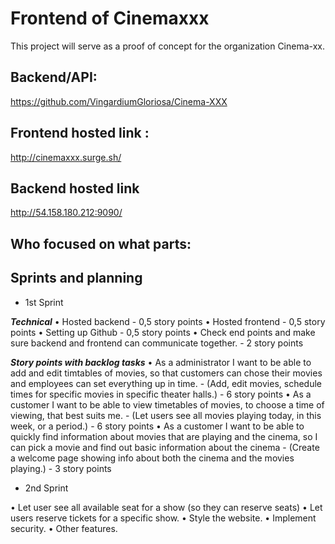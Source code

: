 # Frontend of Cinemaxxx
This project will serve as a proof of concept for the organization Cinema-xx.

## Backend/API: 
https://github.com/VingardiumGloriosa/Cinema-XXX


## Frontend hosted link :
http://cinemaxxx.surge.sh/

## Backend hosted link
http://54.158.180.212:9090/

## Who focused on what parts:


## Sprints and planning

 - 1st Sprint

***Technical***
•    Hosted backend - 0,5 story points
•    Hosted frontend - 0,5 story points
•    Setting up Github - 0,5 story points
•    Check end points and make sure backend and frontend can communicate together. - 2 story points

***Story points with backlog tasks***
•    As a administrator I want to be able to add and edit timtables of movies, so that customers can chose their movies and employees can set everything up in time. - (Add, edit movies, schedule times for specific movies in specific theater halls.) - 6 story points
•    As a customer I want to be able to view timetables of movies, to choose a time of viewing, that best suits me. - (Let users see all movies playing today, in this week, or a period.) - 6 story points
•    As a customer I want to be able to quickly find information about movies that are playing and the cinema, so I can pick a movie and find out basic information about the cinema - (Create a welcome page showing info about both the cinema and the movies playing.) - 3 story points

 - 2nd Sprint

•    Let user see all available seat for a show (so they can reserve seats)
•    Let users reserve tickets for a specific show.
•    Style the website.
•    Implement security.
•    Other features.

